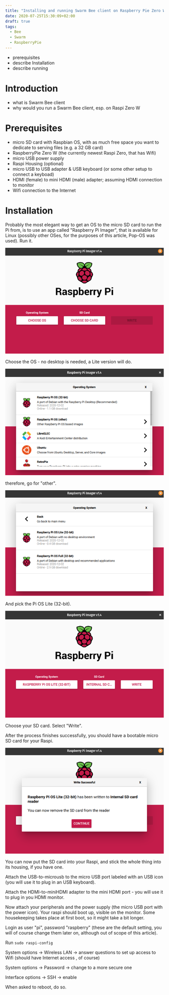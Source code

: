 ```yaml
---
title: "Installing and running Swarm Bee client on Raspberry Pie Zero WH"
date: 2020-07-25T15:30:09+02:00
draft: true
tags:
  - Bee
  - Swarm
  - RaspberryPie
---
```


- prerequisites
- describe Installation
- describe running


# Introduction

- what is Swarm Bee client
- why would you run a Swarm Bee client, esp. on Raspi Zero W

# Prerequisites
- micro SD card with Raspbian OS, with as much free space you want to dedicate to serving files (e.g. a 32 GB card)
- RaspberryPie Zero W (the currently newest Raspi Zero, that has Wifi)
- micro USB power supply
- Raspi Housing (optional)
- micro USB to USB adapter & USB keyboard (or some other setup to connect a keyboad)
- HDMI (female) to mini HDMI (male) adapter; assuming HDMI connection to monitor
- Wifi connection to the Internet

# Installation

Probably the most elegant way to get an OS to the micro SD card to run the Pi from, is to use an app called "Raspberry Pi Imager", that is available for Linux (possibly other OSes, for the purposes of this article, Pop-OS was used).
Run it.

![image-20210110221742216](bee-on-raspberry-pie.assets/image-20210110221742216.png)



Choose the OS - no desktop is needed, a Lite version will do.



![image-20210110221839607](bee-on-raspberry-pie.assets/image-20210110221839607.png)



therefore, go for "other".

![image-20210110221916671](bee-on-raspberry-pie.assets/image-20210110221916671.png)



And pick the Pi OS Lite (32-bit).

![image-20210110222052524](bee-on-raspberry-pie.assets/image-20210110222052524.png)

Choose your SD card. Select "Write".

After the process finishes successfully, you should have a bootable micro SD card for your Raspi.

![image-20210110222736435](bee-on-raspberry-pie.assets/image-20210110222736435.png)



You can now put the SD card into your Raspi, and stick the whole thing into its housing, if you have one. 

Attach the USB-to-microusb to the micro USB port labeled with an USB icon (you will use it to plug in an USB keyboard).

Attach the HDMI-to-miniHDMI adapter to the mini HDMI port - you will use it to plug in you HDMI monitor.

Now attach your peripherals and the power supply (the micro USB port with the power icon). Your raspi should boot up, visible on the monitor. Some housekeeping takes place at first boot, so it might take a bit longer.



Login as user "pi", password "raspberry" (these are the default setting, you will of course change them later on, although out of scope of this article).

Run `sudo raspi-config`

System options -> Wireless LAN -> answer questions to set up access to Wifi (should have Internet access , of course)

System options -> Password -> change to a more secure one

Interface options -> SSH -> enable

When asked to reboot, do so.







